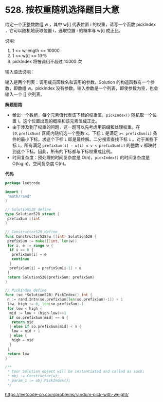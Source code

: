 # 528. 按权重随机选择**题目大意**  

给定一个正整数数组 w ，其中 w[i] 代表位置 i 的权重，请写一个函数 pickIndex ，它可以随机地获取位置 i，选取位置 i 的概率与 w[i] 成正比。

说明:

1. 1 <= w.length <= 10000
2. 1 <= w[i] <= 10^5
3. pickIndex 将被调用不超过 10000 次

输入语法说明：

输入是两个列表：调用成员函数名和调用的参数。Solution 的构造函数有一个参数，即数组 w。pickIndex 没有参数。输入参数是一个列表，即使参数为空，也会输入一个 [] 空列表。

**解题思路** 

- 给出一个数组，每个元素值代表该下标的权重值，`pickIndex()` 随机取一个位置 i，这个位置出现的概率和该元素值成正比。
- 由于涉及到了权重的问题，这一题可以先考虑用前缀和处理权重。在 `[0,prefixSum)` 区间内随机选一个整数 `x`，下标 `i` 是满足 `x< prefixSum[i]` 条件的最小下标，求这个下标 `i` 即是最终解。二分搜索查找下标 `i` 。对于某些下标 `i`，所有满足 `prefixSum[i] - w[i] ≤ v < prefixSum[i]` 的整数 `v` 都映射到这个下标。因此，所有的下标都与下标权重成比例。
- 时间复杂度：预处理的时间复杂度是 O(n)，`pickIndex()` 的时间复杂度是 O(log n)。空间复杂度 O(n)。

**代码**  

```go
package leetcode

import (
 "math/rand"
)

// Solution528 define
type Solution528 struct {
 prefixSum []int
}

// Constructor528 define
func Constructor528(w []int) Solution528 {
 prefixSum := make([]int, len(w))
 for i, e := range w {
  if i == 0 {
   prefixSum[i] = e
   continue
  }
  prefixSum[i] = prefixSum[i-1] + e
 }
 return Solution528{prefixSum: prefixSum}
}

// PickIndex define
func (so *Solution528) PickIndex() int {
 n := rand.Intn(so.prefixSum[len(so.prefixSum)-1]) + 1
 low, high := 0, len(so.prefixSum)-1
 for low < high {
  mid := low + (high-low)>>1
  if so.prefixSum[mid] == n {
   return mid
  } else if so.prefixSum[mid] < n {
   low = mid + 1
  } else {
   high = mid
  }
 }
 return low
}

/**
 * Your Solution object will be instantiated and called as such:
 * obj := Constructor(w);
 * param_1 := obj.PickIndex();
 */
```

https://leetcode-cn.com/problems/random-pick-with-weight/